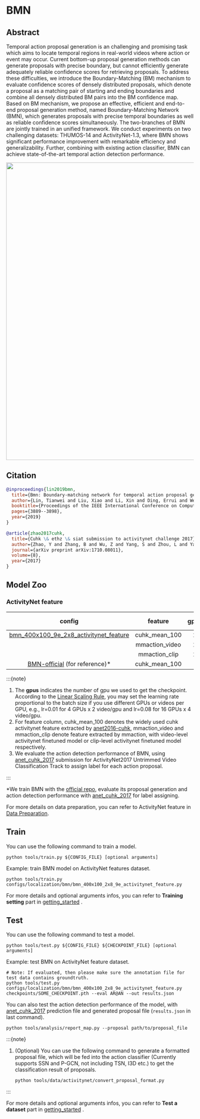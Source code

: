 # BMN

## Abstract

<!-- [ABSTRACT] -->

Temporal action proposal generation is an challenging and promising task which aims to locate temporal regions in real-world videos where action or event may occur. Current bottom-up proposal generation methods can generate proposals with precise boundary, but cannot efficiently generate adequately reliable confidence scores for retrieving proposals. To address these difficulties, we introduce the Boundary-Matching (BM) mechanism to evaluate confidence scores of densely distributed proposals, which denote a proposal as a matching pair of starting and ending boundaries and combine all densely distributed BM pairs into the BM confidence map. Based on BM mechanism, we propose an effective, efficient and end-to-end proposal generation method, named Boundary-Matching Network (BMN), which generates proposals with precise temporal boundaries as well as reliable confidence scores simultaneously. The two-branches of BMN are jointly trained in an unified framework. We conduct experiments on two challenging datasets: THUMOS-14 and ActivityNet-1.3, where BMN shows significant performance improvement with remarkable efficiency and generalizability. Further, combining with existing action classifier, BMN can achieve state-of-the-art temporal action detection performance.

<!-- [IMAGE] -->
<div align=center>
<img src="https://user-images.githubusercontent.com/34324155/143016479-2ca7e8b6-a17b-4a4c-b4c9-ae731935cd91.png" width="800"/>
</div>

## Citation

<!-- [ALGORITHM] -->

```BibTeX
@inproceedings{lin2019bmn,
  title={Bmn: Boundary-matching network for temporal action proposal generation},
  author={Lin, Tianwei and Liu, Xiao and Li, Xin and Ding, Errui and Wen, Shilei},
  booktitle={Proceedings of the IEEE International Conference on Computer Vision},
  pages={3889--3898},
  year={2019}
}
```

<!-- [DATASET] -->

```BibTeX
@article{zhao2017cuhk,
  title={Cuhk \& ethz \& siat submission to activitynet challenge 2017},
  author={Zhao, Y and Zhang, B and Wu, Z and Yang, S and Zhou, L and Yan, S and Wang, L and Xiong, Y and Lin, D and Qiao, Y and others},
  journal={arXiv preprint arXiv:1710.08011},
  volume={8},
  year={2017}
}
```

## Model Zoo

### ActivityNet feature

|config |feature | gpus | AR@100| AUC | AP@0.5 | AP@0.75 | AP@0.95 | mAP | gpu_mem(M) | iter time(s) | ckpt | log| json|
|:-:|:--:|:--:|:--:|:--:|:--:|:--:|:--:|:--:|:-:|---|:-:|:-:|---|
|[bmn_400x100_9e_2x8_activitynet_feature](/configs/localization/bmn/bmn_400x100_2x8_9e_activitynet_feature.py) |cuhk_mean_100 |2|75.28|67.22|42.47|31.31|9.92|30.34|5420|3.27|[ckpt](https://download.openmmlab.com/mmaction/localization/bmn/bmn_400x100_9e_activitynet_feature/bmn_400x100_9e_activitynet_feature_20200619-42a3b111.pth)| [log](https://download.openmmlab.com/mmaction/localization/bmn/bmn_400x100_9e_activitynet_feature/bmn_400x100_9e_activitynet_feature.log)| [json](https://download.openmmlab.com/mmaction/localization/bmn/bmn_400x100_9e_activitynet_feature/bmn_400x100_9e_activitynet_feature.log.json)|
| |mmaction_video |2|75.43|67.22|42.62|31.56|10.86|30.77|5420|3.27|[ckpt](https://download.openmmlab.com/mmaction/localization/bmn/bmn_400x100_2x8_9e_mmaction_video/bmn_400x100_2x8_9e_mmaction_video_20200809-c9fd14d2.pth)| [log](https://download.openmmlab.com/mmaction/localization/bmn/bmn_400x100_2x8_9e_mmaction_video/bmn_400x100_2x8_9e_mmaction_video_20200809.log) | [json](https://download.openmmlab.com/mmaction/localization/bmn/bmn_400x100_2x8_9e_mmaction_video/bmn_400x100_2x8_9e_mmaction_video_20200809.json) |
| |mmaction_clip |2|75.35|67.38|43.08|32.19|10.73|31.15|5420|3.27|[ckpt](https://download.openmmlab.com/mmaction/localization/bmn/bmn_400x100_2x8_9e_mmaction_clip/bmn_400x100_2x8_9e_mmaction_clip_20200809-10d803ce.pth)| [log](https://download.openmmlab.com/mmaction/localization/bmn/bmn_400x100_2x8_9e_mmaction_clip/bmn_400x100_2x8_9e_mmaction_clip_20200809.log) | [json](https://download.openmmlab.com/mmaction/localization/bmn/bmn_400x100_2x8_9e_mmaction_clip/bmn_400x100_2x8_9e_mmaction_clip_20200809.json) |
| [BMN-official](https://github.com/JJBOY/BMN-Boundary-Matching-Network) (for reference)* |cuhk_mean_100 |-|75.27|67.49|42.22|30.98|9.22|30.00|-|-|-| - | - |

:::{note}

1. The **gpus** indicates the number of gpu we used to get the checkpoint.
   According to the [Linear Scaling Rule](https://arxiv.org/abs/1706.02677), you may set the learning rate proportional to the batch size if you use different GPUs or videos per GPU,
   e.g., lr=0.01 for 4 GPUs x 2 video/gpu and lr=0.08 for 16 GPUs x 4 video/gpu.
2. For feature column, cuhk_mean_100 denotes the widely used cuhk activitynet feature extracted by [anet2016-cuhk](https://github.com/yjxiong/anet2016-cuhk), mmaction_video and mmaction_clip denote feature extracted by mmaction, with video-level activitynet finetuned model or clip-level activitynet finetuned model respectively.
3. We evaluate the action detection performance of BMN, using  [anet_cuhk_2017](https://download.openmmlab.com/mmaction/localization/cuhk_anet17_pred.json) submission for ActivityNet2017 Untrimmed Video Classification Track to assign label for each action proposal.

:::

*We train BMN with the [official repo](https://github.com/JJBOY/BMN-Boundary-Matching-Network), evaluate its proposal generation and action detection performance with [anet_cuhk_2017](https://download.openmmlab.com/mmaction/localization/cuhk_anet17_pred.json) for label assigning.

For more details on data preparation, you can refer to ActivityNet feature in [Data Preparation](/docs/en/data_preparation.md).

## Train

You can use the following command to train a model.

```shell
python tools/train.py ${CONFIG_FILE} [optional arguments]
```

Example: train BMN model on ActivityNet features dataset.

```shell
python tools/train.py configs/localization/bmn/bmn_400x100_2x8_9e_activitynet_feature.py
```

For more details and optional arguments infos, you can refer to **Training setting** part in [getting_started](/docs/en/getting_started.md#training-setting) .

## Test

You can use the following command to test a model.

```shell
python tools/test.py ${CONFIG_FILE} ${CHECKPOINT_FILE} [optional arguments]
```

Example: test BMN on ActivityNet feature dataset.

```shell
# Note: If evaluated, then please make sure the annotation file for test data contains groundtruth.
python tools/test.py configs/localization/bmn/bmn_400x100_2x8_9e_activitynet_feature.py checkpoints/SOME_CHECKPOINT.pth --eval AR@AN --out results.json
```

You can also test the action detection performance of the model, with [anet_cuhk_2017](https://download.openmmlab.com/mmaction/localization/cuhk_anet17_pred.json) prediction file and generated proposal file (`results.json` in last command).

```shell
python tools/analysis/report_map.py --proposal path/to/proposal_file
```

:::{note}

1. (Optional) You can use the following command to generate a formatted proposal file, which will be fed into the action classifier (Currently supports SSN and P-GCN, not including TSN, I3D etc.) to get the classification result of proposals.

    ```shell
    python tools/data/activitynet/convert_proposal_format.py
    ```

:::

For more details and optional arguments infos, you can refer to **Test a dataset** part in [getting_started](/docs/en/getting_started.md#test-a-dataset) .
